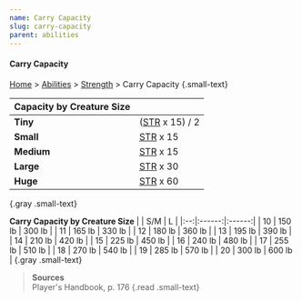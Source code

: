 ```yaml
---
name: Carry Capacity
slug: carry-capacity
parent: abilities
---
```


#### Carry Capacity
[Home](home) > [Abilities](abilities) > [Strength](strength) > Carry Capacity {.small-text}

| Capacity by Creature Size||
|:-----------|:--------------------|
| **Tiny**   | ([STR](strength) x 15) / 2 |
| **Small**  | [STR](strength) x 15 |
| **Medium** | [STR](strength) x 15 |
| **Large**  | [STR](strength) x 30 |
| **Huge**   | [STR](strength) x 60 |
{.gray .small-text}

**Carry Capacity by Creature Size**
|    |   S/M  |    L   |
|:--:|:------:|:------:|
| 10 | 150 lb | 300 lb |
| 11 | 165 lb | 330 lb |
| 12 | 180 lb | 360 lb |
| 13 | 195 lb | 390 lb |
| 14 | 210 lb | 420 lb |
| 15 | 225 lb | 450 lb |
| 16 | 240 lb | 480 lb |
| 17 | 255 lb | 510 lb |
| 18 | 270 lb | 540 lb |
| 19 | 285 lb | 570 lb |
| 20 | 300 lb | 600 lb |
{.gray .small-text}

> **Sources** <br/>
> Player's Handbook, p. 176
{.read .small-text}

